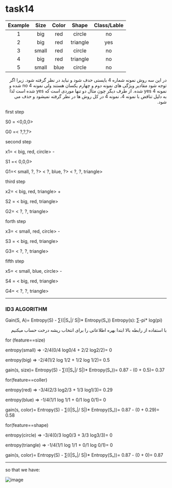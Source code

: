 # task14
 
| Example |  Size | Color |   Shape  | Class/Lable |
|:-------:|:-----:|:-----:|:--------:|:-----------:|
|    1    |  big  |  red  |  circle  |      no     |
|    2    |  big  |  red  | triangle |     yes     |
|    3    | small |  red  |  circle  |      no     |
|    4    |  big  |  red  | triangle |      no     |    
|    5    | small |  blue |  circle  |      no     |



<div  dir="rtl">
 در این سه روش نمونه شماره 4 بایستی حدف شود و نباید در نظر گرفته شود. زیرا اگر توجه شود مقادیر ویژگی های نمونه دوم و چهارم یکسان هستند ولی نمونه 4 no شده و نمونه 4 yes شده. از طرف دیگر چون مثال دو تنها موردی است که yes شده است لذا به دلیل تناقض با نمونه 4، نمونه 4 در کل روش ها در نطر گرفته نمیشود و حذف می شود. 
 </div>

first step

S0 = <0,0,0>

G0 =< ?,?,?>

second step

x1= < big, red, circle> -

S1 =< 0,0,0>

G1=< small, ?, ?> < ?, blue, ?> < ?, ?, triangle>

third  step

x2= < big, red, triangle> +

S2 = < big, red, triangle>

G2= < ?, ?, triangle>

forth step

x3= < small, red, circle> -

S3 = < big, red, triangle>

G3= < ?, ?, triangle>

fifth step

x5= < small, blue, circle> -

S4 = < big, red, triangle>

G4= < ?, ?, triangle>

-------------------------

### ID3 ALGORITHM

Gain(S, A)= Entropy(S) - ∑((|Sᵥ|/ S|)* Entropy(Sᵥ))
Entropy(s): ∑-pi* log(pi)

<div  dir="rtl">
 با استفاده از رابطه بالا ابتدا بهره اطلاعاتی را برای انتخاب ریشه درخت حساب میکنیم
 </div>
 
 for (feature==size)
 
 entropy(small) => -2/4(0/4 log0/4 + 2/2 log2/2)= 0
 
entropy(big) => -2/4(1/2 log 1/2 + 1/2 log 1/2)= 0.5

gain(s, size)= Entropy(S) - ∑((|Sᵥ|/ S|)* Entropy(Sᵥ))= 0.87 - (0 + 0.5)= 0.37


for(feature==coller)

entropy(red) => -3/4(2/3 log2/3 + 1/3 log1/3)= 0.29

entropy(blue) => -1/4(1/1 log 1/1 + 0/1 log 0/1)= 0

gain(s, color)= Entropy(S) - ∑((|Sᵥ|/ S|)* Entropy(Sᵥ))= 0.87 - (0 + 0.29)= 0.58

for(feature==shape)

entropy(circle) => -3/4(0/3 log0/3 + 3/3 log3/3)= 0

entropy(triangle) => -1/4(1/1 log 1/1 + 0/1 log 0/1)= 0

gain(s, color)= Entropy(S) - ∑((|Sᵥ|/ S|)* Entropy(Sᵥ))= 0.87 - (0 + 0)= 0.87

----------------------------

so that we have:

![image](https://user-images.githubusercontent.com/95109502/146342899-d6dd9138-d009-49f4-a920-e030d4a96517.png)
